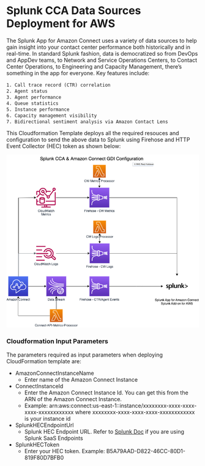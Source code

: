 # Splunk CCA Data Sources Deployment for AWS
The Splunk App for Amazon Connect uses a variety of data sources to help gain insight into your contact center performance both historically and in real-time. In standard Splunk fashion, data is democratized so from DevOps and AppDev teams, to Network and Service Operations Centers, to Contact Center Operations, to Engineering and Capacity Management, there’s something in the app for everyone. Key features include:

    1. Call trace record (CTR) correlation
    2. Agent status
    3. Agent performance
    4. Queue statistics
    5. Instance performance
    6. Capacity management visibility
    7. Bidirectional sentiment analysis via Amazon Contact Lens

This Cloudformation Template deploys all the required resouces and configuration to send the above data to Splunk using Firehose and HTTP Event Collector (HEC) token as shown below:

![](SplunkCCAAWS.png)

### Cloudformation Input Parameters
The parameters required as input parameters when deploying CloudFormation template are:
 - AmazonConnectInstanceName 
   - Enter name of the Amazon Connect Instance
 - ConnectInstanceId
   - Enter the Amazon Connect Instance Id. You can get this from the ARN of the Amazon Connect Instance.
   - Example: arn:aws:connect:us-east-1:<AWS Account ID>:instance/xxxxxxxx-xxxx-xxxx-xxxx-xxxxxxxxxxxx where xxxxxxxx-xxxx-xxxx-xxxx-xxxxxxxxxxxx is your instance id
 - SplunkHECEndpointUrl
   - Splunk HEC Endpoint URL. Refer to [Splunk Doc](https://docs.splunk.com/Documentation/Splunk/8.2.5/Data/UsetheHTTPEventCollector) if you are using Splunk SaaS Endpoints
 - SplunkHECToken
   - Enter your HEC token. Example: B5A79AAD-D822-46CC-80D1-819F80D7BFB0